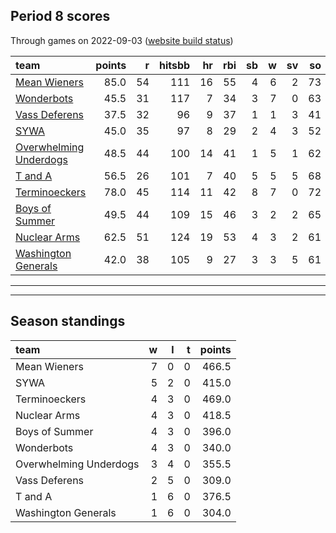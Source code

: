 

## Period 8 scores

Through games on 2022-09-03 ([website build status](https://github.com/brian-bot/pl-site/actions))


|team                                              | points|  r| hitsbb| hr| rbi| sb|  w| sv| so|   era|  whip|
|:-------------------------------------------------|------:|--:|------:|--:|---:|--:|--:|--:|--:|-----:|-----:|
|[Mean Wieners](./meanwieners)                     |   85.0| 54|    111| 16|  55|  4|  6|  2| 73| 1.373| 0.898|
|[Wonderbots](./wonderbots)                        |   45.5| 31|    117|  7|  34|  3|  7|  0| 63| 3.577| 1.269|
|[Vass Deferens](./vassdeferens)                   |   37.5| 32|     96|  9|  37|  1|  1|  3| 41| 2.764| 0.945|
|[SYWA](./sywa)                                    |   45.0| 35|     97|  8|  29|  2|  4|  3| 52| 2.593| 0.898|
|[Overwhelming Underdogs](./overwhelmingunderdogs) |   48.5| 44|    100| 14|  41|  1|  5|  1| 62| 3.522| 1.174|
|[T and A](./tanda)                                |   56.5| 26|    101|  7|  40|  5|  5|  5| 68| 3.468| 1.156|
|[Terminoeckers](./terminoeckers)                  |   78.0| 45|    114| 11|  42|  8|  7|  0| 72| 2.413| 0.830|
|[Boys of Summer](./boysofsummer)                  |   49.5| 44|    109| 15|  46|  3|  2|  2| 65| 6.088| 1.559|
|[Nuclear Arms](./nucleararms)                     |   62.5| 51|    124| 19|  53|  4|  3|  2| 61| 4.043| 1.449|
|[Washington Generals](./washingtongenerals)       |   42.0| 38|    105|  9|  27|  3|  3|  5| 61| 4.154| 1.314|

* * *
* * *

## Season standings


|team                   |  w|  l|  t| points|
|:----------------------|--:|--:|--:|------:|
|Mean Wieners           |  7|  0|  0|  466.5|
|SYWA                   |  5|  2|  0|  415.0|
|Terminoeckers          |  4|  3|  0|  469.0|
|Nuclear Arms           |  4|  3|  0|  418.5|
|Boys of Summer         |  4|  3|  0|  396.0|
|Wonderbots             |  4|  3|  0|  340.0|
|Overwhelming Underdogs |  3|  4|  0|  355.5|
|Vass Deferens          |  2|  5|  0|  309.0|
|T and A                |  1|  6|  0|  376.5|
|Washington Generals    |  1|  6|  0|  304.0|


